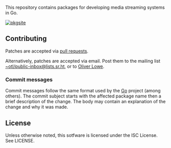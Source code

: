 This repository contains packages for developing media streaming systems in Go.

[![pkgsite](https://pkg.go.dev/badge/github.com/untangledco/streaming)](https://pkg.go.dev/github.com/untangledco/streaming)

## Contributing

Patches are accepted via [pull requests](https://github.com/untangledco/streaming/pulls).

Alternatively, patches are accepted via email.
Post them to the mailing list
[~otl/public-inbox@lists.sr.ht](mailto:~otl/public-inbox@lists.sr.ht),
or to [Oliver Lowe](mailto:o@olowe.co).

### Commit messages

Commit messages follow the same format used by the [Go] project (among others).
The commit subject starts with the affected package name then a brief description of the change.
The body may contain an explanation of the change and why it was made.

[Go]: https://go.dev/doc/contribute#commit_messages

## License

Unless otherwise noted, this sotfware is licensed under the ISC License.
See LICENSE.
